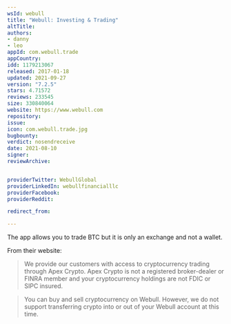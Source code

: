 ```yaml
---
wsId: webull
title: "Webull: Investing & Trading"
altTitle: 
authors:
- danny
- leo
appId: com.webull.trade
appCountry: 
idd: 1179213067
released: 2017-01-18
updated: 2021-09-27
version: "7.2.5"
stars: 4.71572
reviews: 233545
size: 330840064
website: https://www.webull.com
repository: 
issue: 
icon: com.webull.trade.jpg
bugbounty: 
verdict: nosendreceive
date: 2021-08-10
signer: 
reviewArchive:


providerTwitter: WebullGlobal
providerLinkedIn: webullfinancialllc
providerFacebook: 
providerReddit: 

redirect_from:

---
```


The app allows you to trade BTC but it is only an exchange and not a wallet.

From their website:
> We provide our customers with access to cryptocurrency trading through Apex Crypto. Apex Crypto is not a registered broker-dealer or FINRA member and your cryptocurrency holdings are not FDIC or SIPC insured.

> You can buy and sell cryptocurrency on Webull. However, we do not support transferring crypto into or out of your Webull account at this time.
